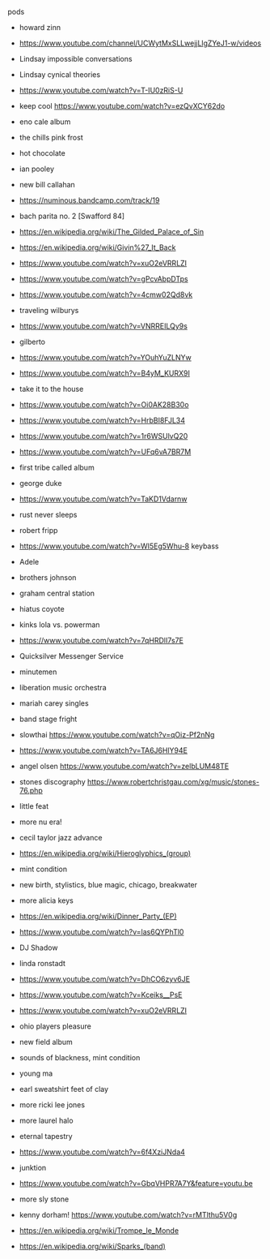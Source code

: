 pods
* howard zinn
* https://www.youtube.com/channel/UCWytMxSLLwejjLlgZYeJ1-w/videos
* Lindsay impossible conversations
* Lindsay cynical theories
* https://www.youtube.com/watch?v=T-IU0zRiS-U

* keep cool https://www.youtube.com/watch?v=ezQvXCY62do
* eno cale album
* the chills pink frost
* hot chocolate
* ian pooley
* new bill callahan
* https://numinous.bandcamp.com/track/19
* bach parita no. 2 [Swafford 84]
* https://en.wikipedia.org/wiki/The_Gilded_Palace_of_Sin
* https://en.wikipedia.org/wiki/Givin%27_It_Back
* https://www.youtube.com/watch?v=xuO2eVRRLZI
* https://www.youtube.com/watch?v=gPcvAbpDTps
* https://www.youtube.com/watch?v=4cmw02Qd8vk
* traveling wilburys
* https://www.youtube.com/watch?v=VNRREILQy9s
* gilberto
* https://www.youtube.com/watch?v=YOuhYuZLNYw
* https://www.youtube.com/watch?v=B4yM_KURX9I
* take it to the house
* https://www.youtube.com/watch?v=Oi0AK28B30o
* https://www.youtube.com/watch?v=HrbBI8FJL34
* https://www.youtube.com/watch?v=1r6WSUlvQ20
* https://www.youtube.com/watch?v=UFq6vA7BR7M
* first tribe called album
* george duke
* https://www.youtube.com/watch?v=TaKD1Vdarnw
* rust never sleeps
* robert fripp
* https://www.youtube.com/watch?v=WI5Eg5Whu-8 keybass
* Adele
* brothers johnson
* graham central station
* hiatus coyote
* kinks lola vs. powerman
* https://www.youtube.com/watch?v=7qHRDlI7s7E
* Quicksilver Messenger Service
* minutemen
* liberation music orchestra
* mariah carey singles
* band stage fright
* slowthai https://www.youtube.com/watch?v=qOiz-Pf2nNg
* https://www.youtube.com/watch?v=TA6J6HlY94E
* angel olsen https://www.youtube.com/watch?v=zelbLUM48TE
* stones discography https://www.robertchristgau.com/xg/music/stones-76.php
* little feat
* more nu era!
* cecil taylor jazz advance
* https://en.wikipedia.org/wiki/Hieroglyphics_(group)
* mint condition
* new birth, stylistics, blue magic, chicago, breakwater
* more alicia keys
* https://en.wikipedia.org/wiki/Dinner_Party_(EP)
* https://www.youtube.com/watch?v=las6QYPhTl0
* DJ Shadow
* linda ronstadt
* https://www.youtube.com/watch?v=DhCO6zyv6JE
* https://www.youtube.com/watch?v=Kceiks__PsE
* https://www.youtube.com/watch?v=xuO2eVRRLZI
* ohio players pleasure
* new field album
* sounds of blackness, mint condition
* young ma
* earl sweatshirt feet of clay
* more ricki lee jones
* more laurel halo
* eternal tapestry
* https://www.youtube.com/watch?v=6f4XziJNda4
* junktion
* https://www.youtube.com/watch?v=GbqVHPR7A7Y&feature=youtu.be
* more sly stone
* kenny dorham! https://www.youtube.com/watch?v=rMTlthu5V0g
* https://en.wikipedia.org/wiki/Trompe_le_Monde
* https://en.wikipedia.org/wiki/Sparks_(band)
